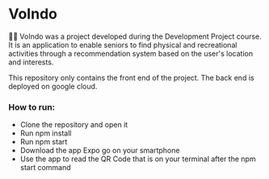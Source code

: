 # VoIndo

🧑‍🦳 VoIndo was a project developed during the Development Project course. It is an application to enable seniors to find physical and recreational activities through a recommendation system based on the user's location and interests.

This repository only contains the front end of the project. The back end is deployed on google cloud.

### How to run:

- Clone the repository and open it
- Run npm install
- Run npm start
- Download the app Expo go on your smartphone
- Use the app to read the QR Code that is on your terminal after the npm start command
